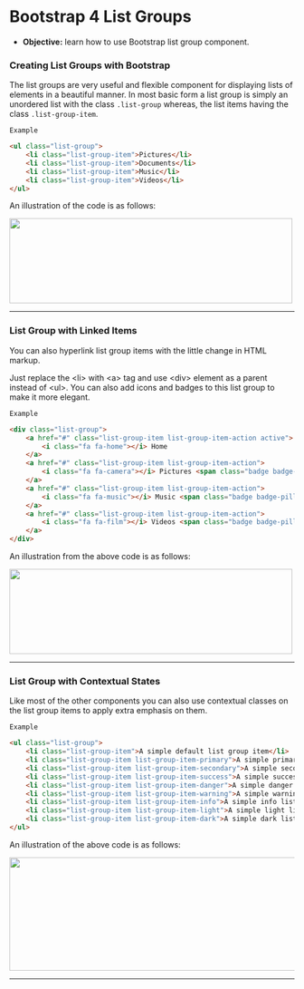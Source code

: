 # Bootstrap 4 List Groups
- **Objective:** learn how to use Bootstrap list group component.

### Creating List Groups with Bootstrap
The list groups are very useful and flexible component for displaying lists of elements in a beautiful manner. In most basic form a list group is simply an unordered list with the class `.list-group` whereas, the list items having the class `.list-group-item`.

`Example`
```html
<ul class="list-group">
    <li class="list-group-item">Pictures</li>
    <li class="list-group-item">Documents</li>        
    <li class="list-group-item">Music</li>
    <li class="list-group-item">Videos</li>
</ul>
```
An illustration of the code is as follows:

<a href="url"><img src="https://www.tutorialrepublic.com/lib/images/bootstrap-4/bootstrap-list-group.png" aligned="center" height="150" width="500"></a>

---
### List Group with Linked Items
You can also hyperlink list group items with the little change in HTML markup.

Just replace the \<li> with \<a> tag and use \<div> element as a parent instead of \<ul>. You can also add icons and badges to this list group to make it more elegant.

`Example`
```html
<div class="list-group">
    <a href="#" class="list-group-item list-group-item-action active">
        <i class="fa fa-home"></i> Home
    </a>
    <a href="#" class="list-group-item list-group-item-action">
        <i class="fa fa-camera"></i> Pictures <span class="badge badge-pill badge-primary pull-right">145</span>
    </a>
    <a href="#" class="list-group-item list-group-item-action">
        <i class="fa fa-music"></i> Music <span class="badge badge-pill badge-primary pull-right">50</span>
    </a>
    <a href="#" class="list-group-item list-group-item-action">
        <i class="fa fa-film"></i> Videos <span class="badge badge-pill badge-primary pull-right">8</span>
    </a>
</div>
```
An illustration from the above code is as follows:

<a href="url"><img src="https://www.tutorialrepublic.com/lib/images/bootstrap-4/bootstrap-list-group-with-linked-items.png" aligned="center" width="500" height="150"></a>

---
### List Group with Contextual States
Like most of the other components you can also use contextual classes on the list group items to apply extra emphasis on them.

`Example`
```html
<ul class="list-group">
    <li class="list-group-item">A simple default list group item</li>
    <li class="list-group-item list-group-item-primary">A simple primary list group item</li>
    <li class="list-group-item list-group-item-secondary">A simple secondary list group item</li>
    <li class="list-group-item list-group-item-success">A simple success list group item</li>
    <li class="list-group-item list-group-item-danger">A simple danger list group item</li>
    <li class="list-group-item list-group-item-warning">A simple warning list group item</li>
    <li class="list-group-item list-group-item-info">A simple info list group item</li>
    <li class="list-group-item list-group-item-light">A simple light list group item</li>
    <li class="list-group-item list-group-item-dark">A simple dark list group item</li>
</ul>
```
An illustration of the above code is as follows:

<a href="url"><img src="https://www.tutorialrepublic.com/lib/images/bootstrap-4/bootstrap-list-group-with-contextual-states.png" aligned="center" height="200" width="800"></a>

---